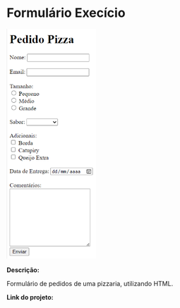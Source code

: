 # Formulário Execício 

<a><img width="40%" src="img/formulario.png"></a>

**Descrição:**

Formulário de pedidos de uma pizzaria, utilizando HTML.

**Link do projeto:**